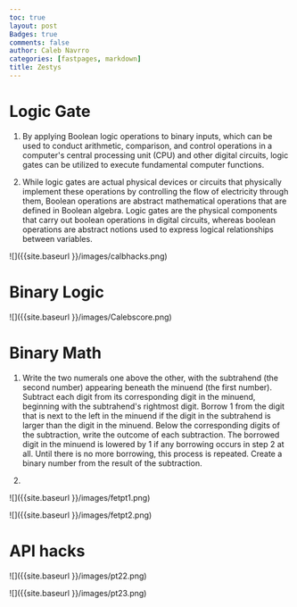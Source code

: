 ```yaml
---
toc: true
layout: post
Badges: true
comments: false
author: Caleb Navrro
categories: [fastpages, markdown]
title: Zestys
---
```


# Logic Gate

1. By applying Boolean logic operations to binary inputs, which can be used to conduct arithmetic, comparison, and control operations in a computer's central processing unit (CPU) and other digital circuits, logic gates can be utilized to execute fundamental computer functions.

2. While logic gates are actual physical devices or circuits that physically implement these operations by controlling the flow of electricity through them, Boolean operations are abstract mathematical operations that are defined in Boolean algebra. Logic gates are the physical components that carry out boolean operations in digital circuits, whereas boolean operations are abstract notions used to express logical relationships between variables.

![]({{site.baseurl }}/images/calbhacks.png)



# Binary Logic

![]({{site.baseurl }}/images/Calebscore.png)

# Binary Math

1. Write the two numerals one above the other, with the subtrahend (the second number) appearing beneath the minuend (the first number). Subtract each digit from its corresponding digit in the minuend, beginning with the subtrahend's rightmost digit. Borrow 1 from the digit that is next to the left in the minuend if the digit in the subtrahend is larger than the digit in the minuend. Below the corresponding digits of the subtraction, write the outcome of each subtraction. The borrowed digit in the minuend is lowered by 1 if any borrowing occurs in step 2 at all. Until there is no more borrowing, this process is repeated. Create a binary number from the result of the subtraction.

2. 

![]({{site.baseurl }}/images/fetpt1.png)

![]({{site.baseurl }}/images/fetpt2.png)

# API hacks

![]({{site.baseurl }}/images/pt22.png)

![]({{site.baseurl }}/images/pt23.png)